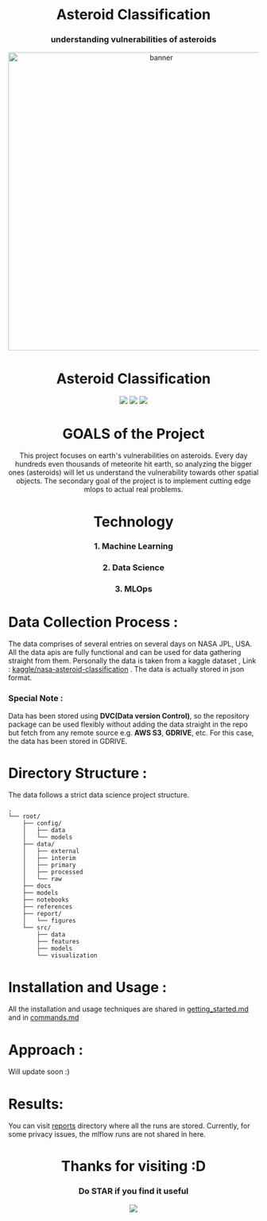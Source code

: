 <div align="center">
<h1>Asteroid Classification</h1>
<h3>understanding vulnerabilities of asteroids</h3>
<img width="600px" src="https://socialify.git.ci/sagnik1511/Asteroid-Classification/image?description=1&font=Inter&language=1&name=1&owner=1&pattern=Circuit%20Board&theme=Dark" 
alt="banner">
<h1>Asteroid Classification</h1>
<img src="https://forthebadge.com/images/badges/built-with-love.svg">
<img src="https://forthebadge.com/images/badges/made-with-python.svg">
<img src="https://forthebadge.com/images/badges/built-with-science.svg">
<h1>GOALS of the Project</h1>
This project focuses on earth's vulnerabilities on asteroids.
Every day hundreds even thousands of meteorite hit earth,
so analyzing the bigger ones (asteroids) will let us understand the vulnerability towards other spatial objects.
The secondary goal of the project is to implement cutting edge mlops to actual real problems.
<h1>Technology</h1>
<h3>1. Machine Learning</h3>
<h3>2. Data Science</h3>
<h3>3. MLOps</h3>
</div>

# Data Collection Process :

The data comprises of several entries on several days on NASA JPL, USA.
All the data apis are fully functional and can be used for data gathering straight from them.
Personally the data is taken from a kaggle dataset , Link : [kaggle/nasa-asteroid-classification](https://www.kaggle.com/datasets/shrutimehta/nasa-asteroids-classification)
. The data is actually stored in json format.

### Special Note : 
Data has been stored using **DVC(Data version Control)**, so the repository package can be 
used flexibly without adding the data straight in the repo but fetch from any remote source e.g. **AWS S3**, **GDRIVE**, etc.
For this case, the data has been stored in GDRIVE.


# Directory Structure :

The data follows a strict data science project structure.

    .
    └── root/
        ├── config/
        │   ├── data
        │   └── models
        ├── data/
        │   ├── external
        │   ├── interim
        │   ├── primary
        │   ├── processed
        │   └── raw
        ├── docs
        ├── models
        ├── notebooks
        ├── references
        ├── report/
        │   └── figures
        └── src/
            ├── data
            ├── features
            ├── models
            └── visualization
            
# Installation and Usage :
All the installation and usage techniques are shared in [getting_started.md](https://github.com/sagnik1511/Asteroid-Classification/blob/dev/docs/getting_started.md) 
and in [commands.md](https://github.com/sagnik1511/Asteroid-Classification/blob/dev/docs/commands.md)
   
# Approach :
Will update soon :)

# Results:
You can visit [reports](https://github.com/sagnik1511/Asteroid-Classification/tree/dev/reports) directory where all the runs are stored. Currently, for some privacy issues, the mlflow runs are not shared in here.

<div align="center">
<h1>Thanks for visiting :D</h1>
<h3>Do STAR if you find it useful</h3>
<img src="https://blogs-images.forbes.com/trevornace/files/2017/08/asteroid.gif?">
</div>


